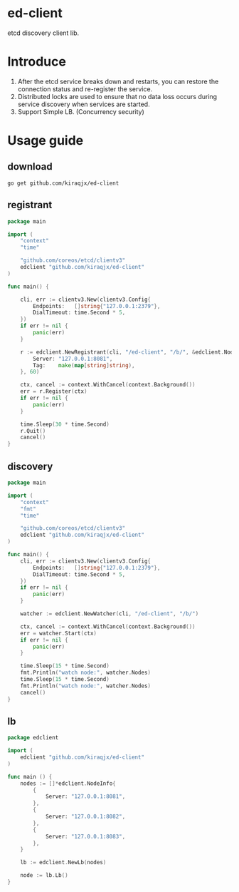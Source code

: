 # ed-client
etcd discovery client lib.

# Introduce

1. After the etcd service breaks down and restarts, you can restore the connection status and re-register the service.
2. Distributed locks are used to ensure that no data loss occurs during service discovery when services are started.
3. Support Simple LB. (Concurrency security)

# Usage guide

## download
```shell
go get github.com/kiraqjx/ed-client
```

## registrant
```go
package main

import (
	"context"
	"time"

	"github.com/coreos/etcd/clientv3"
	edclient "github.com/kiraqjx/ed-client"
)

func main() {

	cli, err := clientv3.New(clientv3.Config{
		Endpoints:   []string{"127.0.0.1:2379"},
		DialTimeout: time.Second * 5,
	})
	if err != nil {
		panic(err)
	}

	r := edclient.NewRegistrant(cli, "/ed-client", "/b/", &edclient.NodeInfo{
		Server: "127.0.0.1:8081",
		Tag:    make(map[string]string),
	}, 60)

	ctx, cancel := context.WithCancel(context.Background())
	err = r.Register(ctx)
	if err != nil {
		panic(err)
	}

	time.Sleep(30 * time.Second)
	r.Quit()
	cancel()
}
```

## discovery
```go
package main

import (
	"context"
	"fmt"
	"time"

	"github.com/coreos/etcd/clientv3"
	edclient "github.com/kiraqjx/ed-client"
)

func main() {
	cli, err := clientv3.New(clientv3.Config{
		Endpoints:   []string{"127.0.0.1:2379"},
		DialTimeout: time.Second * 5,
	})
	if err != nil {
		panic(err)
	}

	watcher := edclient.NewWatcher(cli, "/ed-client", "/b/")

	ctx, cancel := context.WithCancel(context.Background())
	err = watcher.Start(ctx)
	if err != nil {
		panic(err)
	}

	time.Sleep(15 * time.Second)
	fmt.Println("watch node:", watcher.Nodes)
	time.Sleep(15 * time.Second)
	fmt.Println("watch node:", watcher.Nodes)
	cancel()
}

```

## lb
```go
package edclient

import (
	edclient "github.com/kiraqjx/ed-client"
)

func main () {
	nodes := []*edclient.NodeInfo{
		{
			Server: "127.0.0.1:8081",
		},
		{
			Server: "127.0.0.1:8082",
		},
		{
			Server: "127.0.0.1:8083",
		},
	}

	lb := edclient.NewLb(nodes)

	node := lb.Lb()
}
```
